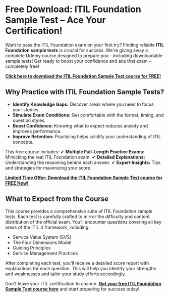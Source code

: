 # Free Download: ITIL Foundation Sample Test – Ace Your Certification!

Want to pass the ITIL Foundation exam on your first try? Finding reliable **ITIL Foundation sample tests** is crucial for success. We're giving away a complete Udemy course designed to prepare you - including downloadable sample tests! Get ready to boost your confidence and ace that exam – completely free!

[**Click here to download the ITIL Foundation Sample Test course for FREE!**](https://udemywork.com/itil-foundation-sample-test)

## Why Practice with ITIL Foundation Sample Tests?

*   **Identify Knowledge Gaps:** Discover areas where you need to focus your studies.
*   **Simulate Exam Conditions:** Get comfortable with the format, timing, and question styles.
*   **Boost Confidence:** Knowing what to expect reduces anxiety and improves performance.
*   **Improve Retention:** Practicing helps solidify your understanding of ITIL concepts.

This free course includes:
✔ **Multiple Full-Length Practice Exams:** Mimicking the real ITIL Foundation exam.
✔ **Detailed Explanations:** Understanding the reasoning behind each answer.
✔ **Expert Insights:** Tips and strategies for maximizing your score.

[**Limited Time Offer: Download the ITIL Foundation Sample Test course for FREE Now!**](https://udemywork.com/itil-foundation-sample-test)

## What to Expect from the Course

This course provides a comprehensive suite of ITIL Foundation sample tests. Each test is carefully crafted to mirror the difficulty and content distribution of the official exam. You’ll encounter questions covering all key areas of the ITIL 4 framework, including:

*   Service Value System (SVS)
*   The Four Dimensions Model
*   Guiding Principles
*   Service Management Practices

After completing each test, you'll receive a detailed score report with explanations for each question. This will help you identify your strengths and weaknesses and tailor your study efforts accordingly.

Don't leave your ITIL certification to chance. **[Get your free ITIL Foundation Sample Test course here](https://udemywork.com/itil-foundation-sample-test)** and start preparing for success today!
